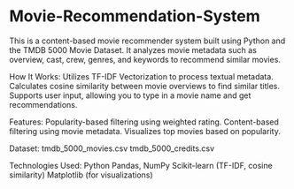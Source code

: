 # Movie-Recommendation-System
This is a content-based movie recommender system built using Python and the TMDB 5000 Movie Dataset. It analyzes movie metadata such as overview, cast, crew, genres, and keywords to recommend similar movies.

How It Works:
Utilizes TF-IDF Vectorization to process textual metadata.
Calculates cosine similarity between movie overviews to find similar titles.
Supports user input, allowing you to type in a movie name and get recommendations.

Features:
Popularity-based filtering using weighted rating.
Content-based filtering using movie metadata.
Visualizes top movies based on popularity.

Dataset:
tmdb_5000_movies.csv
tmdb_5000_credits.csv

Technologies Used:
Python
Pandas, NumPy
Scikit-learn (TF-IDF, cosine similarity)
Matplotlib (for visualizations)
